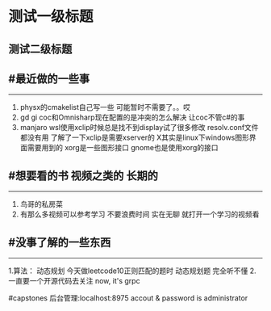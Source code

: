 # 测试一级标题
## 测试二级标题

#最近做的一些事
-----------------------------------------------------------------------------
---
1. physx的cmakelist自己写一些 可能暂时不需要了。。哎
2. gd gi coc和Omnisharp现在配置的是冲突的怎么解决 让coc不管c#的事
3. manjaro wsl使用xclip时候总是找不到display试了很多修改 resolv.conf文件都没有用
   了解了一下xclip是需要xserver的 X其实是linux下windows图形界面需要用到的
   xorg是一些图形接口
   gnome也是使用xorg的接口

#想要看的书 视频之类的 长期的
-----------------------------------------------------------------------------
---
1. 鸟哥的私房菜
2. 有那么多视频可以参考学习 不要浪费时间 实在无聊 就打开一个学习的视频看


#没事了解的一些东西
-----------------------------------------------------------------------------
---
1.算法： 动态规划 今天做leetcode10正则匹配的题时  动态规划题 完全听不懂
2. 一直要一个开源代码去关注
   now, it's grpc

#capstones
后台管理:localhost:8975
accout & password is administrator

